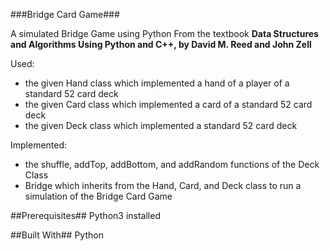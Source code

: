 ###Bridge Card Game###

</h>A simulated Bridge Game using Python</h>
From the textbook **Data Structures and Algorithms Using Python and C++, by David M. Reed and John Zell** 

Used: 
* the given Hand class which implemented a hand of a player of a  standard 52 card deck
* the given Card class which implemented a card of a standard 52 card deck
* the given Deck class which implemented a standard 52 card deck

Implemented:
* the shuffle, addTop, addBottom, and addRandom functions of the Deck Class
* Bridge which inherits from the Hand, Card, and Deck class to run a simulation of the Bridge Card Game



##Prerequisites##
Python3 installed

##Built With##
Python
